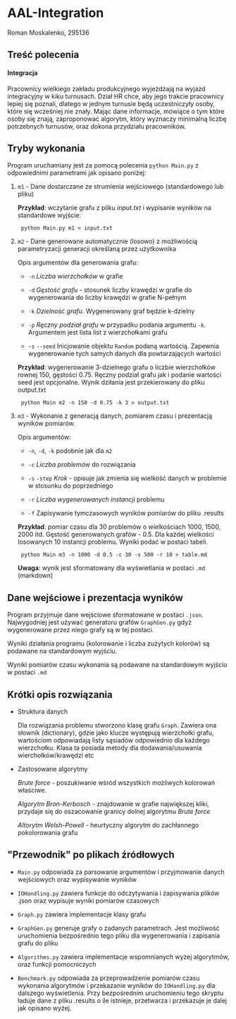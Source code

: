 # AAL-Integration

Roman Moskalenko, 295136

## Treść polecenia

#### Integracja

Pracownicy wielkiego zakładu produkcyjnego wyjeżdżają na wyjazd integracyjny 
w kiku turnusach. Dział HR chce, aby jego trakcie pracownicy lepiej się poznali, 
dlatego w jednym turnusie będą uczestniczyły osoby, które się wcześniej nie znały. 
Mając dane informacje, mówiące o tym które osoby się znają, zaproponować algorytm, 
który wyznaczy minimalną liczbę potrzebnych turnusów, oraz dokona przydziału 
pracowników.

## Tryby wykonania

Program uruchamiany jest za pomocą polecenia `python Main.py` z odpowiednimi
parametrami jak opisano poniżej:

1. `m1` - Dane dostarczane ze strumienia wejściowego (standardowego lub pliku)

    **Przykład**: wczytanie grafu z pliku *input.txt* i wypisanie wyników na standardowe
    wyjście:
    
        python Main.py m1 < input.txt

2. `m2` - Dane generowane automatycznie (losowo) z możliwością
parametryzacji generacji określaną przez użytkownika

    Opis argumentów dla generowania grafu:
    
    - `-n` *Liczba wierzchołków* w grafie
    
    - `-d` *Gęstość grafu* - stosunek liczby krawędzi w grafie do wygenerowania do
           liczby krawędzi w grafie N-pełnym
           
    - `-k` *Dzielność grafu*. Wygenerowany graf będzie k-dzielny
    
    - `-p` *Ręczny podział grafu* w przypadku podania argumentu `-k`. Argumentem jest
    lista list z wierzchołkami grafu
    
    - `-s` `--seed` Inicjowanie objektu `Random` podaną wartością. Zapewnia
    wygenerowanie tych samych danych dla powtarzających wartości
    
    **Przykład**: wygenerowanie 3-dzielnego grafu o liczbie wierzchołków rownej 150, 
    gęstości 0.75. Ręczny podział grafu jak i podanie wartości seed jest opcjonalne.
    Wynik dziłania jest przekierowany do pliku output.txt
    
        python Main m2 -n 150 -d 0.75 -k 3 > output.txt
        
3. `m3` - Wykonanie z generacją danych, pomiarem czasu i prezentacją 
wyników pomiarów.

    Opis argumentów:
    
    - `-n`, `-d`, `-k` podobnie jak dla `m2`
    
    - `-c` *Liczba problemów* do rozwiązania
    
    - `-s` `-step` *Krok* - opisuje jak zmienia się wielkość danych w problemie
    w stosunku do poprzedniego
    
    - `-r` *Liczba wygenerowanych instancji* problemu
    
    - `-f` Zapisywanie tymczasowych wyników pomiarów do pliku .results
    
    **Przykład**: pomiar czasu dla 30 problemów o wielkościach 
    1000, 1500, 2000 itd. Gęstość generowanych grafów - 0.5. Dla każdej wielkości
    losowanych 10 instancji problemu. Wyniki podać w postaci tabeli.
    
        python Main m3 -n 1000 -d 0.5 -c 30 -s 500 -r 10 > table.md
    
    **Uwaga**: wynik jest sformatowany dla wyświetlania w postaci `.md` (markdown)
    
## Dane wejściowe i prezentacja wyników

Program przyjmuje dane wejściowe sformatowane w postaci `.json`. Najwygodniej jest
używać generatoru grafów `GraphGen.py` gdyż wygenerowane przez niego grafy są w
tej postaci.

Wyniki działania programu (kolorowanie i liczba zużytych kolorów) są podawane na
standardowym wyjściu. 

Wyniki pomiarów czasu wykonania są podawane na standardowym wyjściu w postaci `.md`

## Krótki opis rozwiązania

- Struktura danych

    Dla rozwiązania problemu stworzono klasę grafu `Graph`. Zawiera ona słownik
    (dictionary), gdzie jako klucze występują wierzchołki grafu, wartościom
    odpowiadają listy sąsiadów odpowiednio dla każdego wierzchołku. Klasa ta posiada
    metody dla dodawania/usuwania wierchołków/krawędzi etc
    
- Zastosowane algorytmy
    
    *Brute force* - poszukiwanie wśród wszystkich możliwych kolorowań właściwe.
    
    *Algorytm Bron-Kerbosch* - znajdowanie w grafie największej kliki, przydaje się
    do oszacowanie granicy dolnej algorytmu *Brute force*
    
    *Altorytm Welsh-Powell* - heurtyczny algorytm do zachłannego pokolorowania
    grafu
    
## "Przewodnik" po plikach źródłowych

- `Main.py` odpowiada za parsowanie argumentów i przyjmowanie danych wejściowych
oraz wypisywanie wyników

- `IOHandling.py` zawiera funkcje do odczytywania i zapisywania plików .json
oraz wypisuje wyniki pomiarów czasowych

- `Graph.py` zawiera implementacje klasy grafu

- `GraphGen.py` generuje grafy o zadanych parametrach. Jest możliwość uruchomienia
bezpośrednio tego pliku dla wygenerowania i zapisania grafu do pliku

- `Algorithms.py` zawiera implementacje wspomnianych wyżej algorytmów, oraz funkcji
pomocniczych

- `Benchmark.py` odpowiada za przeprowadzenie pomiarów czasu wykonania algorytmów
i przekazanie wyników do `IOHandling.py` dla dalszego wyświetlenia. Przy bezpośrednim
uruchomieniu tego skryptu ładuje dane z pliku .results o ile istnieje, przetwarza i przekazuje je
dalej jak opisano wyżej.
